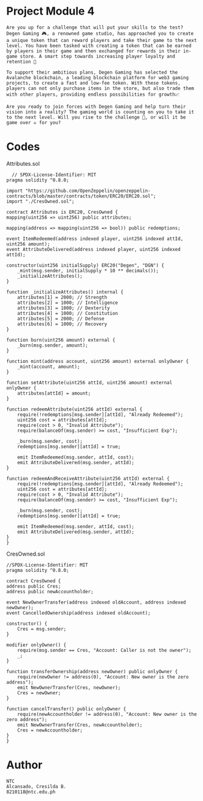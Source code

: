 # Project Module 4
    Are you up for a challenge that will put your skills to the test? Degen Gaming 🎮, a renowned game studio, has approached you to create a unique token that can reward players and take their game to the next level. You have been tasked with creating a token that can be earned by players in their game and then exchanged for rewards in their in-game store. A smart step towards increasing player loyalty and retention 🧠

    To support their ambitious plans, Degen Gaming has selected the Avalanche blockchain, a leading blockchain platform for web3 gaming projects, to create a fast and low-fee token. With these tokens, players can not only purchase items in the store, but also trade them with other players, providing endless possibilities for growth📈

    Are you ready to join forces with Degen Gaming and help turn their vision into a reality? The gaming world is counting on you to take it to the next level. Will you rise to the challenge 💪, or will it be game over ☠️ for you?

# Codes

  Attributes.sol
  
      // SPDX-License-Identifier: MIT
    pragma solidity ^0.8.0;

    import "https://github.com/OpenZeppelin/openzeppelin-contracts/blob/master/contracts/token/ERC20/ERC20.sol";
    import "./CresOwned.sol";

    contract Attributes is ERC20, CresOwned {
    mapping(uint256 => uint256) public attributes;

    mapping(address => mapping(uint256 => bool)) public redemptions;

    event ItemRedeemed(address indexed player, uint256 indexed attId, uint256 amount);
    event AttributeDelivered(address indexed player, uint256 indexed attId);

    constructor(uint256 initialSupply) ERC20("Degen", "DGN") {
        _mint(msg.sender, initialSupply * 10 ** decimals());
        _initializeAttributes();
    }

    function _initializeAttributes() internal {
        attributes[1] = 2000; // Strength
        attributes[2] = 1000; // Intelligence
        attributes[3] = 1000; // Dexterity
        attributes[4] = 1000; // Constitution
        attributes[5] = 2000; // Defense
        attributes[6] = 1000; // Recovery
    }

    function burn(uint256 amount) external {
        _burn(msg.sender, amount);
    }

    function mint(address account, uint256 amount) external onlyOwner {
        _mint(account, amount);
    }

    function setAttribute(uint256 attId, uint256 amount) external onlyOwner {
        attributes[attId] = amount;
    }

    function redeemAttribute(uint256 attId) external {
        require(!redemptions[msg.sender][attId], "Already Redeemed");
        uint256 cost = attributes[attId];
        require(cost > 0, "Invalid Attribute");
        require(balanceOf(msg.sender) >= cost, "Insufficient Exp");

        _burn(msg.sender, cost);
        redemptions[msg.sender][attId] = true;

        emit ItemRedeemed(msg.sender, attId, cost);
        emit AttributeDelivered(msg.sender, attId);
    }

    function redeemAndReceiveAttribute(uint256 attId) external {
        require(!redemptions[msg.sender][attId], "Already Redeemed");
        uint256 cost = attributes[attId];
        require(cost > 0, "Invalid Attribute");
        require(balanceOf(msg.sender) >= cost, "Insufficient Exp");

        _burn(msg.sender, cost);
        redemptions[msg.sender][attId] = true;

        emit ItemRedeemed(msg.sender, attId, cost);
        emit AttributeDelivered(msg.sender, attId);
    }
    }

  CresOwned.sol

    //SPDX-License-Identifier: MIT
    pragma solidity ^0.8.0;

    contract CresOwned {
    address public Cres;
    address public newAccountholder;

    event NewOwnerTransfer(address indexed oldAccount, address indexed newOwner);
    event CancelledOwnership(address indexed oldAccount);

    constructor() {
        Cres = msg.sender;
    }

    modifier onlyOwner() {
        require(msg.sender == Cres, "Account: Caller is not the owner");
        _;
    }

    function transferOwnership(address newOwner) public onlyOwner {
        require(newOwner != address(0), "Account: New owner is the zero address");
        emit NewOwnerTransfer(Cres, newOwner);
        Cres = newOwner;
    }

    function cancelTransfer() public onlyOwner {
        require(newAccountholder != address(0), "Account: New owner is the zero address");
        emit NewOwnerTransfer(Cres, newAccountholder);
        Cres = newAccountholder;
    }
    }

# Author

    NTC
    Alcansado, Cresilda B.
    8210118@ntc.edu.ph
    
